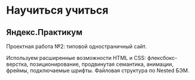 # Научиться учиться
## Яндекс.Практикум

Проектная работа №2: типовой одностраничный сайт.

Используем расширенные возможности HTML и CSS: флексбокс-верстка, позиционирование, продвинутая семантика, анимации, фреймы, подключаемые шрифты. Файловая структура по Nested БЭМ.
